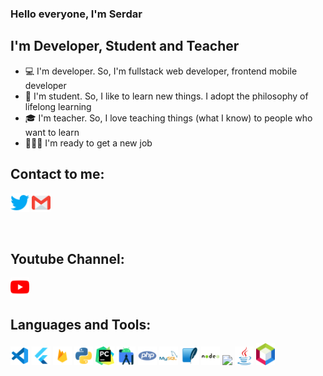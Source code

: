 ### Hello everyone, I'm Serdar

## I'm Developer, Student and Teacher
- 💻 I'm developer. So, I'm fullstack web developer, frontend mobile developer
- 📖 I'm student. So, I like to learn new things. I adopt the philosophy of lifelong learning
- 🎓 I'm teacher. So, I love teaching things (what I know) to people who want to learn
- 🏋🏻‍♂️ I'm ready to get a new job

## Contact to me:
[<img src="twitter.png" width="30">](https://www.twitter.com/serdarplt_)
[<img src="gmail(1).svg" width="30">](mailto:serdar.plt21@gmail.com)

<br />

## Youtube Channel:
[<img src="youtube.svg" width="30">](https://www.youtube.com/channel/UCcGkVD4b22EOGSDdnnJ2QkA?view_as=subscriber)


## Languages and Tools:
[<img src="vscode.svg" width="30">](https://code.visualstudio.com/)
[<img src="flutter.svg" width="30">](https://flutter.dev/)
[<img src="firebase.png" width="30">](https://firebase.google.com/)
[<img src="python.svg" width="30">](https://www.python.org/)
[<img src="pycharm.png" width="30">](https://www.jetbrains.com/pycharm/)
[<img src="android-studio.png" width="30">](https://developer.android.com/studio)
[<img src="php.svg" width="30">](https://www.php.net/)
[<img src="mysql.svg" width="30">](https://www.mysql.com/)
[<img src="sqlite.svg" width="30">](https://www.sqlite.org/index.html)
[<img src="nodejs.svg" width="30">](https://nodejs.org/en/)
[<img src="https://laravel.com/img/logomark.min.svg" width="30">](https://laravel.com/)
[<img src="java.svg" width="30">](https://www.java.com/en/)
[<img src="netbeans.png" width="30">](https://netbeans.org/)